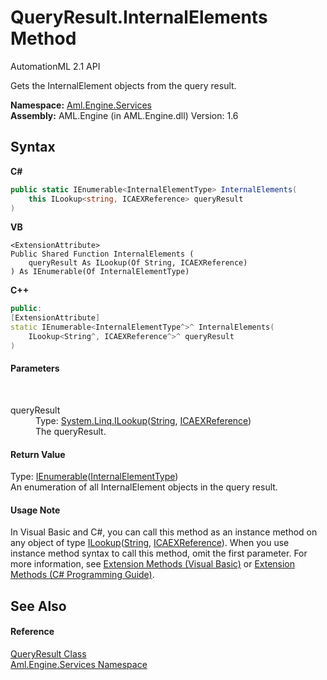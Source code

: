 # QueryResult.InternalElements Method 
AutomationML 2.1 API 

Gets the InternalElement objects from the query result.

**Namespace:**&nbsp;<a href="N_Aml_Engine_Services">Aml.Engine.Services</a><br />**Assembly:**&nbsp;AML.Engine (in AML.Engine.dll) Version: 1.6

## Syntax

**C#**<br />
``` C#
public static IEnumerable<InternalElementType> InternalElements(
	this ILookup<string, ICAEXReference> queryResult
)
```

**VB**<br />
``` VB
<ExtensionAttribute>
Public Shared Function InternalElements ( 
	queryResult As ILookup(Of String, ICAEXReference)
) As IEnumerable(Of InternalElementType)
```

**C++**<br />
``` C++
public:
[ExtensionAttribute]
static IEnumerable<InternalElementType^>^ InternalElements(
	ILookup<String^, ICAEXReference^>^ queryResult
)
```


#### Parameters
&nbsp;<dl><dt>queryResult</dt><dd>Type: <a href="https://docs.microsoft.com/dotnet/api/system.linq.ilookup-2" target="_parent" rel="noopener noreferrer">System.Linq.ILookup</a>(<a href="https://docs.microsoft.com/dotnet/api/system.string" target="_parent" rel="noopener noreferrer">String</a>, <a href="T_Aml_Engine_Services_Interfaces_ICAEXReference">ICAEXReference</a>)<br />The queryResult.</dd></dl>

#### Return Value
Type: <a href="https://docs.microsoft.com/dotnet/api/system.collections.generic.ienumerable-1" target="_parent" rel="noopener noreferrer">IEnumerable</a>(<a href="T_Aml_Engine_CAEX_InternalElementType">InternalElementType</a>)<br />An enumeration of all InternalElement objects in the query result.

#### Usage Note
In Visual Basic and C#, you can call this method as an instance method on any object of type <a href="https://docs.microsoft.com/dotnet/api/system.linq.ilookup-2" target="_parent" rel="noopener noreferrer">ILookup</a>(<a href="https://docs.microsoft.com/dotnet/api/system.string" target="_parent" rel="noopener noreferrer">String</a>, <a href="T_Aml_Engine_Services_Interfaces_ICAEXReference">ICAEXReference</a>). When you use instance method syntax to call this method, omit the first parameter. For more information, see <a href="https://docs.microsoft.com/dotnet/visual-basic/programming-guide/language-features/procedures/extension-methods" target="_blank" rel="noopener noreferrer">Extension Methods (Visual Basic)</a> or <a href="https://docs.microsoft.com/dotnet/csharp/programming-guide/classes-and-structs/extension-methods" target="_blank" rel="noopener noreferrer">Extension Methods (C# Programming Guide)</a>.

## See Also


#### Reference
<a href="T_Aml_Engine_Services_QueryResult">QueryResult Class</a><br /><a href="N_Aml_Engine_Services">Aml.Engine.Services Namespace</a><br />